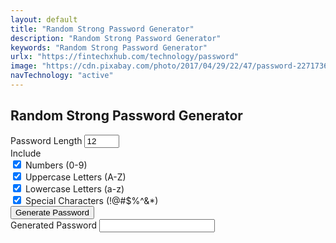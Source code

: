 ```yaml
---
layout: default
title: "Random Strong Password Generator"
description: "Random Strong Password Generator"
keywords: "Random Strong Password Generator"
urlx: "https://fintechxhub.com/technology/password"
image: "https://cdn.pixabay.com/photo/2017/04/29/22/47/password-2271736_1280.jpg"
navTechnology: "active"
---
```

<div class="tags-widget widget-item">
    <h2 class="text-center mb-4">Random Strong Password Generator</h2>
    <div class="row justify-content-center">
        <div class="col-md-6">
            <div class="mb-3">
                <label for="passwordLength" class="form-label">Password Length</label>
                <input type="number" class="form-control" id="passwordLength" value="12" min="8" max="20">
            </div>
            <div class="mb-3">
                <label class="form-label">Include</label>
                <div class="form-check">
                    <input class="form-check-input" type="checkbox" id="includeNumbers" checked>
                    <label class="form-check-label" for="includeNumbers">
                        Numbers (0-9)
                    </label>
                </div>
                <div class="form-check">
                    <input class="form-check-input" type="checkbox" id="includeUppercase" checked>
                    <label class="form-check-label" for="includeUppercase">
                        Uppercase Letters (A-Z)
                    </label>
                </div>
                <div class="form-check">
                    <input class="form-check-input" type="checkbox" id="includeLowercase" checked>
                    <label class="form-check-label" for="includeLowercase">
                        Lowercase Letters (a-z)
                    </label>
                </div>
                <div class="form-check">
                    <input class="form-check-input" type="checkbox" id="includeSymbols" checked>
                    <label class="form-check-label" for="includeSymbols">
                        Special Characters (!@#$%^&*)
                    </label>
                </div>
            </div>
            <div class="mb-3">
                <button class="btn btn-primary w-100" id="generatePassword">Generate Password</button>
            </div>
            <div class="mb-3">
                <label for="generatedPassword" class="form-label">Generated Password</label>
                <input type="text" class="form-control" id="generatedPassword" readonly>
            </div>
        </div>
    </div>
</div>
<script>
    // Function to generate random strong password
        function generatePassword(length, useNumbers, useUppercase, useLowercase, useSymbols) {
            let characters = "";
            if (useNumbers) characters += "0123456789";
            if (useUppercase) characters += "ABCDEFGHIJKLMNOPQRSTUVWXYZ";
            if (useLowercase) characters += "abcdefghijklmnopqrstuvwxyz";
            if (useSymbols) characters += "!@#$%^&*()_+[]{}|;:,.<>?/";
            if (characters === "") return ""; // If no character set is selected
            let password = "";
            for (let i = 0; i < length; i++) {
                password += characters.charAt(Math.floor(Math.random() * characters.length));
            }
            return password;
        }
    // Event listener for the generate button
        document.getElementById('generatePassword').addEventListener('click', function () {
            const length = parseInt(document.getElementById('passwordLength').value);
            const useNumbers = document.getElementById('includeNumbers').checked;
            const useUppercase = document.getElementById('includeUppercase').checked;
            const useLowercase = document.getElementById('includeLowercase').checked;
            const useSymbols = document.getElementById('includeSymbols').checked;
            const password = generatePassword(length, useNumbers, useUppercase, useLowercase, useSymbols);
            document.getElementById('generatedPassword').value = password;
        });
</script>